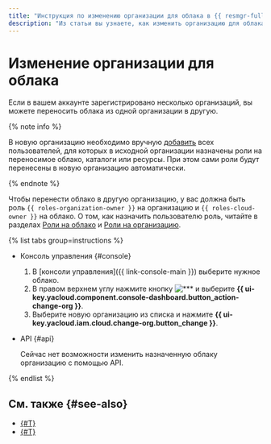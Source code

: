 ```yaml
---
title: "Инструкция по изменению организации для облака в {{ resmgr-full-name }}"
description: "Из статьи вы узнаете, как изменить организацию для облака в {{ resmgr-full-name }}."
---
```


# Изменение организации для облака

Если в вашем аккаунте зарегистрировано несколько организаций, вы можете переносить облака из одной организации в другую.

{% note info %}

В новую организацию необходимо вручную [добавить](../../../organization/operations/add-account.md) всех пользователей, для которых в исходной организации назначены роли на переносимое облако, каталоги или ресурсы. При этом сами роли будут перенесены в новую организацию автоматически.

{% endnote %}


Чтобы перенести облако в другую организацию, у вас должна быть роль `{{ roles-organization-owner }}` на организацию и `{{ roles-cloud-owner }}` на облако. О том, как назначить пользователю роль, читайте в разделах [Роли на облако](set-access-bindings.md#access-to-user) и [Роли на организацию](../../../organization/security/index.md#add-role).

{% list tabs group=instructions %}

- Консоль управления {#console}



  1. В [консоли управления]({{ link-console-main }}) выберите нужное облако.
  1. В правом верхнем углу нажмите кнопку ![***](../../../_assets/console-icons/ellipsis.svg) и выберите **{{ ui-key.yacloud.component.console-dashboard.button_action-change-org }}**.
  1. Выберите новую организацию из списка и нажмите **{{ ui-key.yacloud.iam.cloud.change-org.button_change }}**.

- API {#api}

  Сейчас нет возможности изменить назначенную облаку организацию с помощью API.

{% endlist %}

## См. также {#see-also}

* [{#T}](../../../organization/operations/leave-organization.md)
* [{#T}](../../../organization/concepts/manage-services.md)
